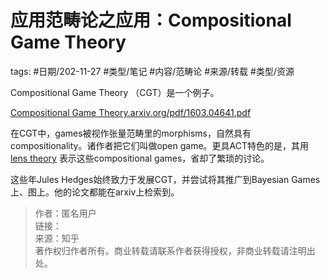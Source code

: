 
# 应用范畴论之应用：Compositional Game Theory



tags: #日期/202-11-27 #类型/笔记 #内容/范畴论 #来源/转载 #类型/资源 




Compositional Game Theory （CGT）是一个例子。

[Compositional Game Theory.arxiv.org/pdf/1603.04641.pdf](https://link.zhihu.com/?target=https%3A//arxiv.org/pdf/1603.04641.pdf)

在CGT中，games被视作张量范畴里的morphisms，自然具有compositionality。诸作者把它们叫做open game。更具ACT特色的是，其用[lens theory](https://link.zhihu.com/?target=https%3A//ncatlab.org/nlab/show/lens%2B%2528in%2Bcomputer%2Bscience%2529) 表示这些compositional games，省却了繁琐的讨论。

这些年Jules Hedges始终致力于发展CGT，并尝试将其推广到Bayesian Games上、图上。他的论文都能在arxiv上检索到。

  
  
> 作者：匿名用户  
> 链接：[](https://www.zhihu.com/question/411142220/answer/1438573439)  
> 来源：知乎  
> 著作权归作者所有。商业转载请联系作者获得授权，非商业转载请注明出处。